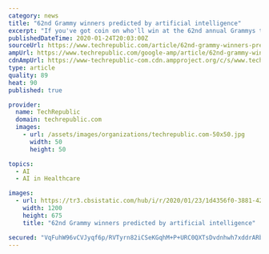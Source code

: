 ```yaml
---
category: news
title: "62nd Grammy winners predicted by artificial intelligence"
excerpt: "If you've got coin on who'll win at the 62nd annual Grammys this Sunday, predictive tips are available, and it's not insider trading, it's artificial intelligence (AI). Last year, Boston-based data science company DataRobot successfully chose 2019's song of the year, Childish Gambino's \"This is America.\" This year, DataRobot hopes to revisit ..."
publishedDateTime: 2020-01-24T20:03:00Z
sourceUrl: https://www.techrepublic.com/article/62nd-grammy-winners-predicted-by-artificial-intelligence/
ampUrl: https://www.techrepublic.com/google-amp/article/62nd-grammy-winners-predicted-by-artificial-intelligence/
cdnAmpUrl: https://www-techrepublic-com.cdn.ampproject.org/c/s/www.techrepublic.com/google-amp/article/62nd-grammy-winners-predicted-by-artificial-intelligence/
type: article
quality: 89
heat: 90
published: true

provider:
  name: TechRepublic
  domain: techrepublic.com
  images:
    - url: /assets/images/organizations/techrepublic.com-50x50.jpg
      width: 50
      height: 50

topics:
  - AI
  - AI in Healthcare

images:
  - url: https://tr3.cbsistatic.com/hub/i/r/2020/01/23/1d4356f0-3881-4265-b4fd-2612966a6fcf/thumbnail/1200x675/a2c5ba1e810155f718f9a0d3cfc5302c/20200123-teena-karen.jpg
    width: 1200
    height: 675
    title: "62nd Grammy winners predicted by artificial intelligence"

secured: "VqFuhW96vCVJyqf6p/RVTyrn82iCSeKGqhM+P+URC0QXTsDvdnhwh7xddrARb312QwHNbAoE3eyAzpEs9uuI+aytwyqI2GDZePMJocDWYtKeXLYusrnRvyzLH59FlyeNCc40WDPIf2+3daDDFyd6IbSZ2tLHTq4Nq6EJOX5+ct1vCb9sm8mA4fB8llhOKPD7xwDTYap0O5i/A8KSV2MCnmK8ga8U78T3FxCRZnH1RzwZ6zNX/b1/koTF0Mg+Fgqu0YitkzofTE9Bq8j2iUfkn0vZvOjsZrHZ2hv5YAcQ1tKYXrdMxTSgXSv68RSpdBzbNhg04lBVoSNmOWV2Ky78Hwyz/L6Mt4UTavY5q/BcrZ0IFFS6c/tHeObhfbU5WthtCyMPHAqCM/5jI2sX0E3hIeL34O2jMcuoy+14Kl8mUyysH1AqgPaMGx1fGuPhbc1CI054+ceXq6+sJSXQ8H/1pcjzii2hicpT9+XgNeFf5/M=;qNucfsXI1A4Id3Mf1QBhjQ=="
---
```



